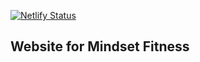[![Netlify Status](https://api.netlify.com/api/v1/badges/3e4b719c-82ff-4f1a-b415-a287c5c63cef/deploy-status)](https://app.netlify.com/sites/mindset-fitness/deploys)

## Website for Mindset Fitness
